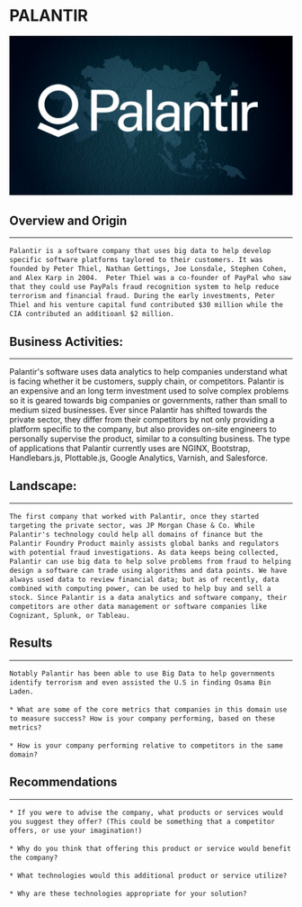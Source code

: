 # **PALANTIR**

![palantir](Palantir.png)

## **Overview and Origin**
---
```
Palantir is a software company that uses big data to help develop specific software platforms taylored to their customers. It was founded by Peter Thiel, Nathan Gettings, Joe Lonsdale, Stephen Cohen, and Alex Karp in 2004.  Peter Thiel was a co-founder of PayPal who saw that they could use PayPals fraud recognition system to help reduce terrorism and financial fraud. During the early investments, Peter Thiel and his venture capital fund contributed $30 million while the CIA contributed an additioanl $2 million.

```
## **Business Activities:**
---
<p>Palantir's software uses data analytics to help companies understand what is facing whether it be customers, supply chain, or competitors. Palantir is an expensive and an long term investment used to solve complex problems so it is geared towards big companies or governments, rather than small to medium sized businesses. Ever since Palantir has shifted towards the private sector, they differ from their competitors by not only providing a platform specific to the company, but also provides on-site engineers to personally supervise the product, similar to a consulting business. The type of applications that Palantir currently uses are NGINX, Bootstrap, Handlebars.js, Plottable.js, Google Analytics, Varnish, and Salesforce.<p>

## **Landscape:**
---
```
The first company that worked with Palantir, once they started targeting the private sector, was JP Morgan Chase & Co. While Palantir's technology could help all domains of finance but the Palantir Foundry Product mainly assists global banks and regulators with potential fraud investigations. As data keeps being collected, Palantir can use big data to help solve problems from fraud to helping design a software can trade using algorithms and data points. We have always used data to review financial data; but as of recently, data combined with computing power, can be used to help buy and sell a stock. Since Palantir is a data analytics and software company, their competitors are other data management or software companies like Cognizant, Splunk, or Tableau.
```
## **Results**
---
```
Notably Palantir has been able to use Big Data to help governments identify terrorism and even assisted the U.S in finding Osama Bin Laden. 

* What are some of the core metrics that companies in this domain use to measure success? How is your company performing, based on these metrics?

* How is your company performing relative to competitors in the same domain?
```
## **Recommendations**
---
```
* If you were to advise the company, what products or services would you suggest they offer? (This could be something that a competitor offers, or use your imagination!)

* Why do you think that offering this product or service would benefit the company?

* What technologies would this additional product or service utilize?

* Why are these technologies appropriate for your solution?
```
